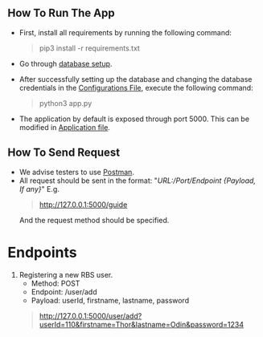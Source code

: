 
## How To Run The App
* First, install all requirements by running the following command:
  > pip3 install -r requirements.txt
  
* Go through [database setup](database_setup.md).
* After successfully setting up the database and changing the database credentials
in the [Configurations File](config.py), execute the following command:
  > python3 app.py
  
* The application by default is exposed through port 5000. This can be modified in [Application file](app.py).
## How To Send Request
* We advise testers to use [Postman](https://www.postman.com/downloads/).
* All request should be sent in the format: "_URL:/Port/Endpoint {Payload, If any}_"
E.g.
  > http://127.0.0.1:5000/guide
  > 
    And the request method should be specified.

# Endpoints
1. Registering a new RBS user.
    * Method: POST
    * Endpoint: /user/add
    * Payload: userId, firstname, lastname, password
    >http://127.0.0.1:5000/user/add?userId=110&firstname=Thor&lastname=Odin&password=1234